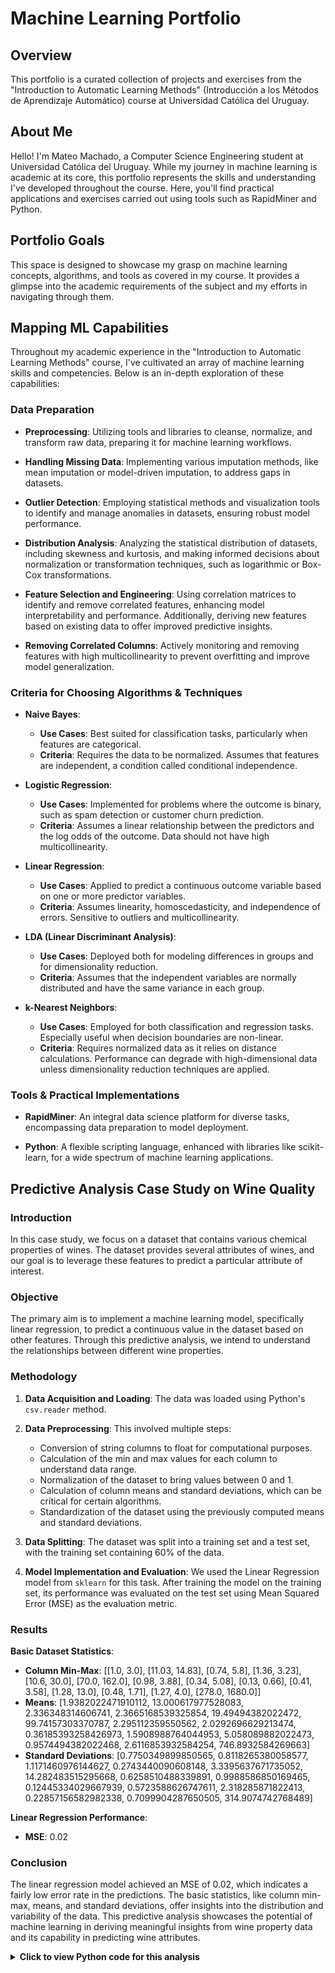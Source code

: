 # Machine Learning Portfolio
## Overview
This portfolio is a curated collection of projects and exercises from the "Introduction to Automatic Learning Methods" (Introducción a los Métodos de Aprendizaje Automático) course at Universidad Católica del Uruguay.

## About Me
Hello! I'm Mateo Machado, a Computer Science Engineering student at Universidad Católica del Uruguay. While my journey in machine learning is academic at its core, this portfolio represents the skills and understanding I've developed throughout the course. Here, you'll find practical applications and exercises carried out using tools such as RapidMiner and Python.

## Portfolio Goals
This space is designed to showcase my grasp on machine learning concepts, algorithms, and tools as covered in my course. It provides a glimpse into the academic requirements of the subject and my efforts in navigating through them.

## Mapping ML Capabilities

Throughout my academic experience in the "Introduction to Automatic Learning Methods" course, I've cultivated an array of machine learning skills and competencies. Below is an in-depth exploration of these capabilities:

### Data Preparation

- **Preprocessing**: Utilizing tools and libraries to cleanse, normalize, and transform raw data, preparing it for machine learning workflows.
  
- **Handling Missing Data**: Implementing various imputation methods, like mean imputation or model-driven imputation, to address gaps in datasets.
  
- **Outlier Detection**: Employing statistical methods and visualization tools to identify and manage anomalies in datasets, ensuring robust model performance.
  
- **Distribution Analysis**: Analyzing the statistical distribution of datasets, including skewness and kurtosis, and making informed decisions about normalization or transformation techniques, such as logarithmic or Box-Cox transformations.
  
- **Feature Selection and Engineering**: Using correlation matrices to identify and remove correlated features, enhancing model interpretability and performance. Additionally, deriving new features based on existing data to offer improved predictive insights.
  
- **Removing Correlated Columns**: Actively monitoring and removing features with high multicollinearity to prevent overfitting and improve model generalization.

### Criteria for Choosing Algorithms & Techniques

- **Naive Bayes**:
  - **Use Cases**: Best suited for classification tasks, particularly when features are categorical.
  - **Criteria**: Requires the data to be normalized. Assumes that features are independent, a condition called conditional independence.
  
- **Logistic Regression**:
  - **Use Cases**: Implemented for problems where the outcome is binary, such as spam detection or customer churn prediction.
  - **Criteria**: Assumes a linear relationship between the predictors and the log odds of the outcome. Data should not have high multicollinearity.
  
- **Linear Regression**:
  - **Use Cases**: Applied to predict a continuous outcome variable based on one or more predictor variables.
  - **Criteria**: Assumes linearity, homoscedasticity, and independence of errors. Sensitive to outliers and multicollinearity.
  
- **LDA (Linear Discriminant Analysis)**:
  - **Use Cases**: Deployed both for modeling differences in groups and for dimensionality reduction.
  - **Criteria**: Assumes that the independent variables are normally distributed and have the same variance in each group.
  
- **k-Nearest Neighbors**:
  - **Use Cases**: Employed for both classification and regression tasks. Especially useful when decision boundaries are non-linear.
  - **Criteria**: Requires normalized data as it relies on distance calculations. Performance can degrade with high-dimensional data unless dimensionality reduction techniques are applied.

### Tools & Practical Implementations

- **RapidMiner**: An integral data science platform for diverse tasks, encompassing data preparation to model deployment.

- **Python**: A flexible scripting language, enhanced with libraries like scikit-learn, for a wide spectrum of machine learning applications.

## Predictive Analysis Case Study on Wine Quality

### Introduction
In this case study, we focus on a dataset that contains various chemical properties of wines. The dataset provides several attributes of wines, and our goal is to leverage these features to predict a particular attribute of interest.

### Objective
The primary aim is to implement a machine learning model, specifically linear regression, to predict a continuous value in the dataset based on other features. Through this predictive analysis, we intend to understand the relationships between different wine properties.

### Methodology

1. **Data Acquisition and Loading**: The data was loaded using Python's `csv.reader` method.

2. **Data Preprocessing**: This involved multiple steps:
   - Conversion of string columns to float for computational purposes.
   - Calculation of the min and max values for each column to understand data range.
   - Normalization of the dataset to bring values between 0 and 1.
   - Calculation of column means and standard deviations, which can be critical for certain algorithms.
   - Standardization of the dataset using the previously computed means and standard deviations.

3. **Data Splitting**: The dataset was split into a training set and a test set, with the training set containing 60% of the data.

4. **Model Implementation and Evaluation**: We used the Linear Regression model from `sklearn` for this task. After training the model on the training set, its performance was evaluated on the test set using Mean Squared Error (MSE) as the evaluation metric.

### Results

**Basic Dataset Statistics**:
- **Column Min-Max**: [[1.0, 3.0], [11.03, 14.83], [0.74, 5.8], [1.36, 3.23], [10.6, 30.0], [70.0, 162.0], [0.98, 3.88], [0.34, 5.08], [0.13, 0.66], [0.41, 3.58], [1.28, 13.0], [0.48, 1.71], [1.27, 4.0], [278.0, 1680.0]]
- **Means**: [1.9382022471910112, 13.000617977528083, 2.336348314606741, 2.3665168539325854, 19.49494382022472, 99.74157303370787, 2.295112359550562, 2.0292696629213474, 0.36185393258426973, 1.5908988764044953, 5.058089882022473, 0.9574494382022468, 2.6116853932584254, 746.8932584269663]
- **Standard Deviations**: [0.7750349899850565, 0.8118265380058577, 1.1171460976144627, 0.2743440090608148, 3.3395637671735052, 14.282483515295668, 0.6258510488339891, 0.9988586850169465, 0.12445334029667939, 0.5723588626747611, 2.318285871822413, 0.22857156582982338, 0.7099904287650505, 314.9074742768489]


**Linear Regression Performance**:
- **MSE**: 0.02

### Conclusion
The linear regression model achieved an MSE of 0.02, which indicates a fairly low error rate in the predictions. The basic statistics, like column min-max, means, and standard deviations, offer insights into the distribution and variability of the data. This predictive analysis showcases the potential of machine learning in deriving meaningful insights from wine property data and its capability in predicting wine attributes.

<details>
  <summary><strong>Click to view Python code for this analysis</strong></summary>
  
```python
from csv import reader
from math import sqrt
from random import seed, randrange
from sklearn.linear_model import LinearRegression



# Load a CSV file
def load_csv(filename):
    dataset = list()
    with open(filename, 'r') as file:
        csv_reader = reader(file)
        for row in csv_reader:
            if not row:
                continue
            dataset.append(row)
    return dataset

# Convert string column to float
def str_column_to_float(dataset, column):
    for row in dataset:
        row[column] = float(row[column].strip())

# Find the min and max values for each column
def dataset_minmax(dataset):
    minmax = list()
    for i in range(len(dataset[0])):
        col_values = [row[i] for row in dataset]
        value_min = min(col_values)
        value_max = max(col_values)
        minmax.append([value_min, value_max])
    return minmax

# Rescale dataset columns to the range 0-1
def normalize_dataset(dataset, minmax):
    for row in dataset:
        for i in range(len(row)):
            row[i] = (row[i] - minmax[i][0]) / (minmax[i][1] - minmax[i][0])

# Calculate column means
def column_means(dataset):
    means = [0 for i in range(len(dataset[0]))]
    for i in range(len(dataset[0])):
        col_values = [row[i] for row in dataset]
        means[i] = sum(col_values) / float(len(dataset))
    return means

# Calculate column standard deviations
def column_stdevs(dataset, means):
    stdevs = [0 for i in range(len(dataset[0]))]
    for i in range(len(dataset[0])):
        variance = [pow(row[i]-means[i], 2) for row in dataset]
        stdevs[i] = sum(variance)
    stdevs = [sqrt(x/(float(len(dataset)-1))) for x in stdevs]
    return stdevs

# Standardize dataset
def standardize_dataset(dataset, means, stdevs):
    for row in dataset:
        for i in range(len(row)):
            row[i] = (row[i] - means[i]) / stdevs[i]

# Split a dataset into a train and test set
def train_test_split(dataset, split=0.60):
    train = list()
    train_size = split * len(dataset)
    dataset_copy = list(dataset)
    while len(train) < train_size:
        index = randrange(len(dataset_copy))
        train.append(dataset_copy.pop(index))
    return train, dataset_copy

def evaluate_linear_regression(train, test):
    # Extracting features and labels
    train_x = [row[:-1] for row in train]
    train_y = [row[-1] for row in train]

    test_x = [row[:-1] for row in test]
    test_y = [row[-1] for row in test]

    # Creating the regressor
    regressor = LinearRegression()

    # Training the regressor
    regressor.fit(train_x, train_y)

    # Predicting the values of the test set
    predicted = regressor.predict(test_x)

    # Calculating MSE (or another appropriate metric)
    mse = sum([(predicted[i] - test_y[i])**2 for i in range(len(test_y))]) / len(test_y)

    return mse

# Upload the dataset to Google Colab
from google.colab import files
uploaded = files.upload()
filename = list(uploaded.keys())[0]  # Assuming you've uploaded only one file

dataset = load_csv(filename)

for row in dataset[:10]:
    print(row)

for i in range(len(dataset[0])):  # Assuming all columns should be converted
    str_column_to_float(dataset, i)

minmax = dataset_minmax(dataset)
print("Printing min and max of each column")
print(minmax)  # This will print a list of [min, max] for each column

means = column_means(dataset)
print("Means")
print(means)

stdevs = column_stdevs(dataset, means)
print("Standard deviation of each column")
print(stdevs)

normalize_dataset(dataset, minmax)

dataset_copy = [row.copy() for row in dataset]  # Creating a copy
standardize_dataset(dataset_copy, means, stdevs)

train, test = train_test_split(dataset)
print(f"Training set size: {len(train)}")
print(f"Testing set size: {len(test)}")

train, test = train_test_split(dataset)
mse = evaluate_linear_regression(train, test)
print(f'Linear Regression MSE: {mse:.2f}')
```
</details>


